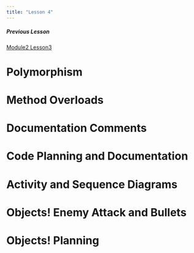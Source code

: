 ```yaml
---
title: "Lesson 4"
---
```

##### Previous Lesson
[Module2 Lesson3](Module2%20Lesson3.md)

# Polymorphism

# Method Overloads

# Documentation Comments

# Code Planning and Documentation

# Activity and Sequence Diagrams

# Objects! Enemy Attack and Bullets
# Objects! Planning 
